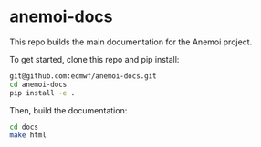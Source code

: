 # anemoi-docs

This repo builds the main documentation for the Anemoi project.

To get started, clone this repo and pip install:

```bash
git@github.com:ecmwf/anemoi-docs.git
cd anemoi-docs
pip install -e .
```

Then, build the documentation:

```bash
cd docs
make html
```
